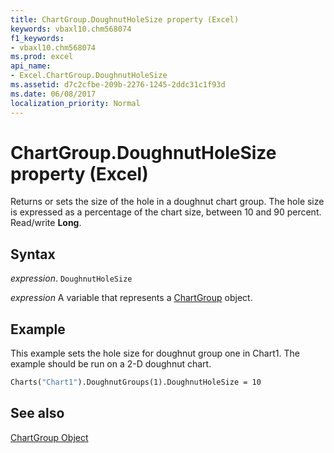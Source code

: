 ```yaml
---
title: ChartGroup.DoughnutHoleSize property (Excel)
keywords: vbaxl10.chm568074
f1_keywords:
- vbaxl10.chm568074
ms.prod: excel
api_name:
- Excel.ChartGroup.DoughnutHoleSize
ms.assetid: d7c2cfbe-209b-2276-1245-2ddc31c1f93d
ms.date: 06/08/2017
localization_priority: Normal
---
```



# ChartGroup.DoughnutHoleSize property (Excel)

Returns or sets the size of the hole in a doughnut chart group. The hole size is expressed as a percentage of the chart size, between 10 and 90 percent. Read/write  **Long**.


## Syntax

_expression_. `DoughnutHoleSize`

_expression_ A variable that represents a [ChartGroup](Excel.ChartGroup-graph-object.md) object.


## Example

This example sets the hole size for doughnut group one in Chart1. The example should be run on a 2-D doughnut chart.


```vb
Charts("Chart1").DoughnutGroups(1).DoughnutHoleSize = 10
```


## See also


[ChartGroup Object](Excel.ChartGroup(object).md)

